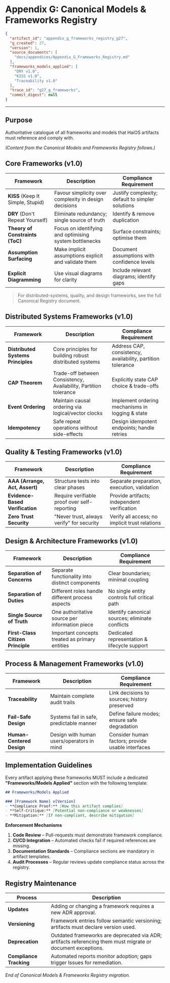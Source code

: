 # Appendix G: Canonical Models & Frameworks Registry

<!-- EmbeddedAnnotationBlock v1.0 START -->
```json
{
  "artifact_id": "appendix_g_frameworks_registry_g27",
  "g_created": 27,
  "version": 1,
  "source_documents": [
    "docs/appendices/Appendix_G_Frameworks_Registry.md"
  ],
  "frameworks_models_applied": [
    "DRY v1.0",
    "KISS v1.0",
    "Traceability v1.0"
  ],
  "trace_id": "g27_g_frameworks",
  "commit_digest": null
}
```
<!-- EmbeddedAnnotationBlock v1.0 END -->

---

## Purpose
Authoritative catalogue of all frameworks and models that HaiOS artifacts must reference and comply with.

*(Content from the Canonical Models and Frameworks Registry follows.)*

<!-- Begin migrated content snippet: headline & Core Frameworks section only (truncated) -->
## Core Frameworks (v1.0)

| Framework | Description | Compliance Requirement |
|-----------|-------------|------------------------|
| **KISS** (Keep It Simple, Stupid) | Favour simplicity over complexity in design decisions | Justify complexity; default to simpler solutions |
| **DRY** (Don't Repeat Yourself) | Eliminate redundancy; single source of truth | Identify & remove duplication |
| **Theory of Constraints (ToC)** | Focus on identifying and optimising system bottlenecks | Surface constraints; optimise them |
| **Assumption Surfacing** | Make implicit assumptions explicit and validate them | Document assumptions with confidence levels |
| **Explicit Diagramming** | Use visual diagrams for clarity | Include relevant diagrams; identify gaps |

> For distributed-systems, quality, and design frameworks, see the full Canonical Registry document.

<!-- End migrated content snippet -->

## Distributed Systems Frameworks (v1.0)

| Framework | Description | Compliance Requirement |
|-----------|-------------|------------------------|
| **Distributed Systems Principles** | Core principles for building robust distributed systems | Address CAP, consistency, availability, partition tolerance |
| **CAP Theorem** | Trade-off between Consistency, Availability, Partition tolerance | Explicitly state CAP choice & trade-offs |
| **Event Ordering** | Maintain causal ordering via logical/vector clocks | Implement ordering mechanisms in logging & state |
| **Idempotency** | Safe repeat operations without side-effects | Design idempotent endpoints; handle retries |

## Quality & Testing Frameworks (v1.0)

| Framework | Description | Compliance Requirement |
|-----------|-------------|------------------------|
| **AAA (Arrange, Act, Assert)** | Structure tests into clear phases | Separate preparation, execution, validation |
| **Evidence-Based Verification** | Require verifiable proof over self-reporting | Provide artifacts; independent verification |
| **Zero Trust Security** | "Never trust, always verify" for security | Verify all access; no implicit trust relations |

## Design & Architecture Frameworks (v1.0)

| Framework | Description | Compliance Requirement |
|-----------|-------------|------------------------|
| **Separation of Concerns** | Separate functionality into distinct components | Clear boundaries; minimal coupling |
| **Separation of Duties** | Different roles handle different process aspects | No single entity controls full critical path |
| **Single Source of Truth** | One authoritative source per information piece | Identify canonical sources; eliminate conflicts |
| **First-Class Citizen Principle** | Important concepts treated as primary entities | Dedicated representation & lifecycle support |

## Process & Management Frameworks (v1.0)

| Framework | Description | Compliance Requirement |
|-----------|-------------|------------------------|
| **Traceability** | Maintain complete audit trails | Link decisions to sources; history preserved |
| **Fail-Safe Design** | Systems fail in safe, predictable manner | Define failure modes; ensure safe degradation |
| **Human-Centered Design** | Design with human users/operators in mind | Consider human factors; provide usable interfaces |

<!-- Pending: Implementation Guidelines & Registry Maintenance -->

## Implementation Guidelines

Every artifact applying these frameworks MUST include a dedicated **"Frameworks/Models Applied"** section with the following template:

```markdown
## Frameworks/Models Applied

### [Framework Name] v[Version]
- **Compliance Proof:** [How this artifact complies]
- **Self-Critique:** [Potential non-compliance or weaknesses]
- **Mitigation:** [If non-compliant, describe mitigation]
```

**Enforcement Mechanisms**
1. **Code Review** – Pull-requests must demonstrate framework compliance.
2. **CI/CD Integration** – Automated checks fail if required references are missing.
3. **Documentation Standards** – Compliance sections are mandatory in artifact templates.
4. **Audit Processes** – Regular reviews update compliance status across the registry.

## Registry Maintenance

| Process | Description |
|---------|-------------|
| **Updates** | Adding or changing a framework requires a new ADR approval. |
| **Versioning** | Framework entries follow semantic versioning; artifacts must declare version used. |
| **Deprecation** | Outdated frameworks are deprecated via ADR; artifacts referencing them must migrate or document exceptions. |
| **Compliance Tracking** | Automated reports monitor adoption; gaps trigger Issues for remediation. |

*End of Canonical Models & Frameworks Registry migration.*